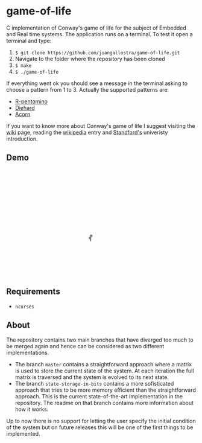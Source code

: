 # game-of-life
C implementation of Conway's game of life for the subject of Embedded and Real time systems. The application runs on a terminal.
To test it open a terminal and type:
1. ```$ git clone https://github.com/juangallostra/game-of-life.git```
2. Navigate to the folder where the repository has been cloned
3. ```$ make```
4. ```$ ./game-of-life```

If everything went ok you should see a message in the terminal asking to choose a pattern from 1 to 3. Actually the supported patterns are:
* [R-pentomino](http://www.conwaylife.com/wiki/R-pentomino)
* [Diehard](http://www.conwaylife.com/wiki/Diehard)
* [Acorn](http://www.conwaylife.com/w/index.php?title=Acorn)

If you want to know more about Conway's game of life I suggest visiting the [wiki](http://www.conwaylife.com/wiki/Main_Page) page, reading the [wikipedia](https://en.wikipedia.org/wiki/Conway%27s_Game_of_Life) entry and [Standford's](http://web.stanford.edu/~cdebs/GameOfLife/)
univeristy introduction.

## Demo
![Demo](/img/game-of-life.gif)

## Requirements
* ```ncurses```

## About
The repository contains two main branches that have diverged too much to be merged again and hence can be considered as two different implementations.
* The branch ```master``` contains a straightforward approach where a matrix is used to store the current state of the system. At each iteration the full matrix is traversed and the system is evolved to its next state. 
* The branch ```state-storage-in-bits``` contains a more sofisticated approach that tries to be more memory efficient than the straightforward approach. This is the current state-of-the-art implementation in the repository. The readme on that branch contains more information about how it works.

Up to now there is no support for letting the user specify the initial condition of the system but on future releases this will be one of the first things to be implemented.
